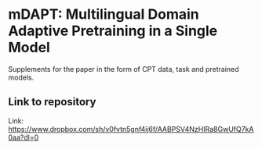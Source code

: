 # mDAPT: Multilingual Domain Adaptive Pretraining in a Single Model

Supplements for the paper in the form of CPT data, task and pretrained models.

## Link to repository
Link: https://www.dropbox.com/sh/v0fvtn5gnf4ij6f/AABPSV4NzHIRa8GwUfQ7kA0aa?dl=0

